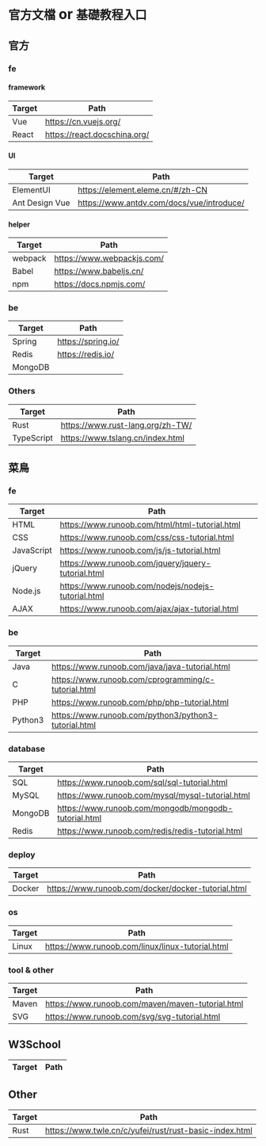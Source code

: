 # `官方文檔` or `基礎教程入口`

## 官方

### fe

#### framework
Target | Path
-|-
Vue | https://cn.vuejs.org/
React | https://react.docschina.org/

#### UI
Target | Path
-|-
ElementUI | https://element.eleme.cn/#/zh-CN
Ant Design Vue | https://www.antdv.com/docs/vue/introduce/

#### helper
Target | Path
-|-
webpack | https://www.webpackjs.com/
Babel | https://www.babeljs.cn/
npm | https://docs.npmjs.com/

### be
Target | Path
-|-
Spring | https://spring.io/
Redis | https://redis.io/
MongoDB | 

### Others
Target | Path
-|-
Rust | https://www.rust-lang.org/zh-TW/
TypeScript | https://www.tslang.cn/index.html

## 菜鳥

### fe
Target | Path
-|-
HTML | https://www.runoob.com/html/html-tutorial.html
CSS | https://www.runoob.com/css/css-tutorial.html
JavaScript | https://www.runoob.com/js/js-tutorial.html
jQuery | https://www.runoob.com/jquery/jquery-tutorial.html
Node.js | https://www.runoob.com/nodejs/nodejs-tutorial.html
AJAX | https://www.runoob.com/ajax/ajax-tutorial.html

### be
Target | Path
-|-
Java | https://www.runoob.com/java/java-tutorial.html
C | https://www.runoob.com/cprogramming/c-tutorial.html
PHP | https://www.runoob.com/php/php-tutorial.html
Python3 | https://www.runoob.com/python3/python3-tutorial.html

### database
Target | Path
-|-
SQL | https://www.runoob.com/sql/sql-tutorial.html
MySQL | https://www.runoob.com/mysql/mysql-tutorial.html
MongoDB | https://www.runoob.com/mongodb/mongodb-tutorial.html
Redis | https://www.runoob.com/redis/redis-tutorial.html

### deploy
Target | Path
-|-
Docker | https://www.runoob.com/docker/docker-tutorial.html

### os
Target | Path
-|-
Linux | https://www.runoob.com/linux/linux-tutorial.html

### tool & other
Target | Path
-|-
Maven | https://www.runoob.com/maven/maven-tutorial.html
SVG | https://www.runoob.com/svg/svg-tutorial.html

## W3School
Target | Path
-|-

## Other
Target | Path
-|-
Rust | https://www.twle.cn/c/yufei/rust/rust-basic-index.html





